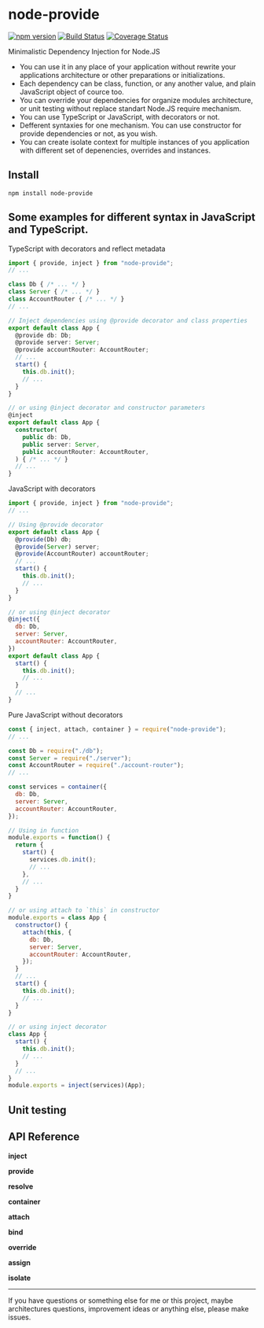 # node-provide
[![npm version](https://badge.fury.io/js/node-provide.svg)](https://badge.fury.io/js/node-provide)
[![Build Status](https://travis-ci.org/betula/node-provide.svg?branch=master)](https://travis-ci.org/betula/node-provide)
[![Coverage Status](https://coveralls.io/repos/github/betula/node-provide/badge.svg?branch=master)](https://coveralls.io/github/betula/node-provide?branch=master)

Minimalistic Dependency Injection for Node.JS

- You can use it in any place of your application without rewrite your applications architecture or other preparations or initializations.
- Each dependency can be class, function, or any another value, and plain JavaScript object of cource too.
- You can override your dependencies for organize modules architecture, or unit testing without replace standart Node.JS require mechanism.
- You can use TypeScript or JavaScript, with decorators or not.
- Defferent syntaxies for one mechanism. You can use constructor for provide dependencies or not, as you wish.
- You can create isolate context for multiple instances of you application with different set of depenencies, overrides and instances.

## Install

```
npm install node-provide
```

## Some examples for different syntax in JavaScript and TypeScript.

TypeScript with decorators and reflect metadata

```TypeScript
import { provide, inject } from "node-provide";
// ...

class Db { /* ... */ }
class Server { /* ... */ }
class AccountRouter { /* ... */ }
// ...

// Inject dependencies using @provide decorator and class properties
export default class App {
  @provide db: Db;
  @provide server: Server;
  @provide accountRouter: AccountRouter;
  // ...
  start() {
    this.db.init();
    // ...
  }
}

// or using @inject decorator and constructor parameters
@inject
export default class App {
  constructor(
    public db: Db,
    public server: Server,
    public accountRouter: AccountRouter,
  ) { /* ... */ }
  // ...
}
```

JavaScript with decorators

```JavaScript
import { provide, inject } from "node-provide";
// ...

// Using @provide decorator
export default class App {
  @provide(Db) db;
  @provide(Server) server;
  @provide(AccountRouter) accountRouter;
  // ...
  start() {
    this.db.init();
    // ...
  }
}

// or using @inject decorator
@inject({
  db: Db,
  server: Server,
  accountRouter: AccountRouter,
})
export default class App {
  start() {
    this.db.init();
    // ...
  }
  // ...
}
```

Pure JavaScript without decorators

```JavaScript
const { inject, attach, container } = require("node-provide");
// ...

const Db = require("./db");
const Server = require("./server");
const AccountRouter = require("./account-router");
// ...

const services = container({
  db: Db,
  server: Server,
  accountRouter: AccountRouter,
});

// Using in function
module.exports = function() {
  return {
    start() {
      services.db.init();
      // ...
    },
    // ...
  }
}

// or using attach to `this` in constructor
module.exports = class App {
  constructor() {
    attach(this, {
      db: Db,
      server: Server,
      accountRouter: AccountRouter,
    });
  }
  // ...
  start() {
    this.db.init();
    // ...
  }
}

// or using inject decorator
class App {
  start() {
    this.db.init();
    // ...
  }
  // ...
}
module.exports = inject(services)(App);
```

## Unit testing


## API Reference

**inject**

**provide**

**resolve**

**container**

**attach**

**bind**

**override**

**assign**

**isolate**


---

If you have questions or something else for me or this project, maybe architectures questions, improvement ideas or anything else, please make issues.
